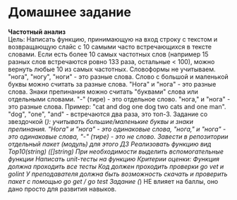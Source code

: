 # Домашнее задание

**Частотный анализ**  
Цель: Написать функцию, принимающую на вход строку с текстом и возвращающую слайс с 10 самыми часто встречающихся в тексте словами. Если есть более 10 самых частотных слов (например 15 разных слов встречаются ровно 133 раза, остальные < 100), можно вернуть любые 10 из самых частотных. Словоформы не учитываем. "нога", "ногу", "ноги" - это разные слова. Слово с большой и маленькой буквы можно считать за разные слова. "Нога" и "нога" - это разные слова. Знаки препинания можно считать "буквами" слова или отдельными словами. "-" (тире) - это отдельное слово. "нога," и "нога" - это разные слова. Пример: "cat and dog one dog two cats and one man". "dog", "one", "and" - встречаются два раза, это топ-3. Задание со звездочкой (*): учитывать большие/маленькие буквы и знаки препинания. "Нога" и "нога" - это одинаковые слова, "нога," и "нога" - это одинаковые слова, "-" (тире) - это не слово.
Завести в репозитории отдельный пакет (модуль) для этого ДЗ
Реализовать функцию вид Top10(string) ([]string)
При необходимости выделить вспомогательные функции
Написать unit-тесты на функцию
Критерии оценки: Функция должна проходить все тесты
Код должен проходить проверки go vet и golint
У преподавателя должна быть возможность скачать и проверить пакет с помощью go get / go test
Задание (*) НЕ влияет на баллы, оно дано просто для развития навыков.
